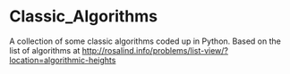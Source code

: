 # Classic_Algorithms
A collection of some classic algorithms coded up in Python. Based on the list of algorithms at http://rosalind.info/problems/list-view/?location=algorithmic-heights
